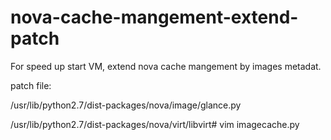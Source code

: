 # nova-cache-mangement-extend-patch
For speed up start VM, extend nova cache mangement by images metadat.

patch file:

/usr/lib/python2.7/dist-packages/nova/image/glance.py

/usr/lib/python2.7/dist-packages/nova/virt/libvirt# vim imagecache.py 
